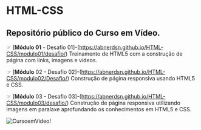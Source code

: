 # HTML-CSS
## Repositório público do Curso em Vídeo.
☞ [**Módulo 01** - Desafio 01]-(https://abnerdsn.github.io/HTML-CSS/modulo01/desafio/) 
Treinamento de HTML5 com a construção de página com links, imagens e vídeos.

☞ [**Módulo** 02 - Desafio 02]-(https://abnerdsn.github.io/HTML-CSS/modulo02/Desafio/)
Construção de página responsiva usando HTML5 e CSS.

☞ [**Módulo** 03 - Desafio 03]-(https://abnerdsn.github.io/HTML-CSS/modulo03/desafio/)
Construção de página responsiva utilizando imagens em paralaxe aprofundando os conhecimentos em HTML5 e CSS.

![CursoemVideo!](https://i.ytimg.com/vi/P8LxrpNQrTU/maxresdefault.jpg)


